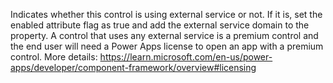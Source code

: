 Indicates whether this control is using external service or not. If it is, set the enabled attribute flag as true and add the external service domain to the property. A control that uses any external service is a premium control and the end user will need a Power Apps license to open an app with a premium control. More details: https://learn.microsoft.com/en-us/power-apps/developer/component-framework/overview#licensing

